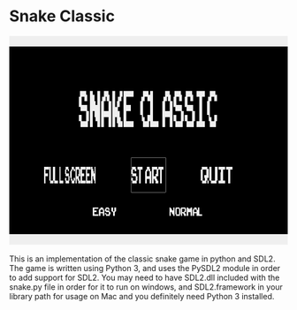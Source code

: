 # Snake Classic

![Snake Classic!](Snake-Classic.png)

This is an implementation of the classic snake game in python and SDL2.
The game is written using Python 3, and uses the PySDL2 module in order to add support for SDL2.
You may need to have SDL2.dll included with the snake.py file in order for it to run on windows, 
and SDL2.framework in your library path for usage on Mac
and you definitely need Python 3 installed.
